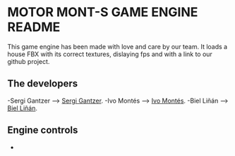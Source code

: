 # MOTOR MONT-S GAME ENGINE README

This game engine has been made with love and care by our team. It loads a house FBX with its correct textures, dislaying fps and with a link to our github project. 

## The developers

-Sergi Gantzer --> [Sergi Gantzer](https://github.com/sgantzer12).
-Ivo Montés --> [Ivo Montés](https://github.com/Ivomm9).
-Biel Liñán -->  [Biel Liñán](https://github.com/Drauguer).

## Engine controls

-
